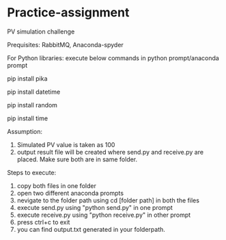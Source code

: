 # Practice-assignment
PV simulation challenge

Prequisites: 
RabbitMQ, Anaconda-spyder

For Python libraries:
execute below commands in python prompt/anaconda prompt
 
 pip install pika
 
 pip install datetime
 
 pip install random
 
 pip install time

Assumption: 
1. Simulated PV value is taken as 100
2. output result file will be created where send.py and receive.py are placed. Make sure both are in same folder.

Steps to execute:

1. copy both files in one folder
2. open two different anaconda prompts
3. nevigate to the folder path using cd [folder path] in both the files
4. execute send.py using "python send.py" in one prompt
5. execute receive.py using "python receive.py" in other prompt
6. press ctrl+c to exit
7. you can find output.txt generated in your folderpath. 
